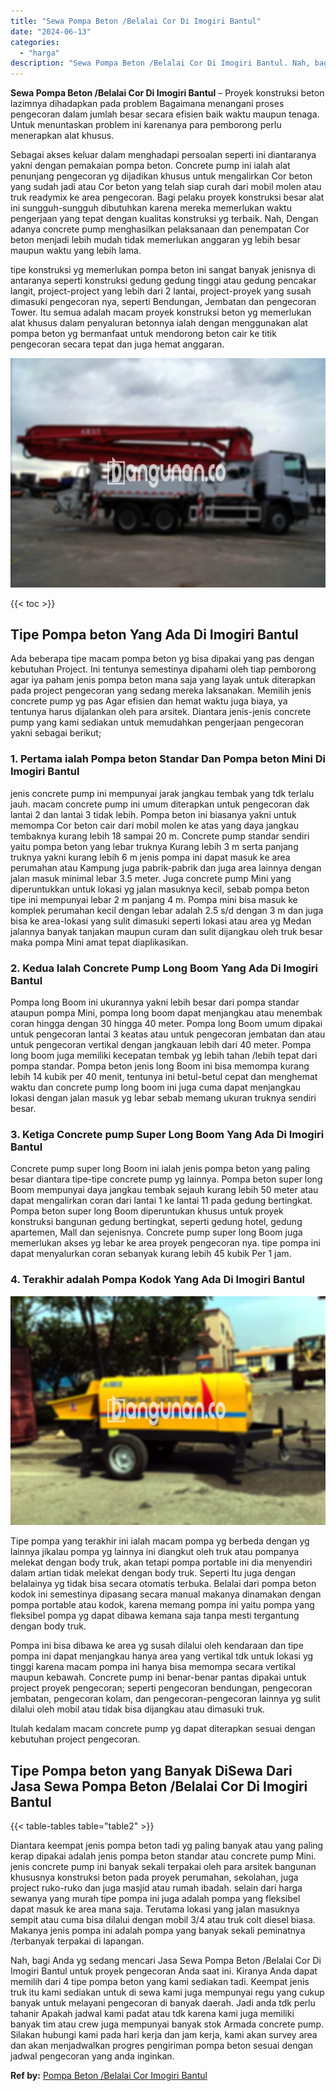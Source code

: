 ```yaml
---
title: "Sewa Pompa Beton /Belalai Cor Di Imogiri Bantul"
date: "2024-06-13"
categories: 
  - "harga"
description: "Sewa Pompa Beton /Belalai Cor Di Imogiri Bantul. Nah, bagi Anda yg sedang mencari Jasa Sewa Pompa Beton /Belalai Cor Di Imogiri Bantul untuk proyek pengecora..."
---
```


**Sewa Pompa Beton /Belalai Cor Di Imogiri Bantul** – Proyek konstruksi beton lazimnya dihadapkan pada problem Bagaimana menangani proses pengecoran dalam jumlah besar secara efisien baik waktu maupun tenaga. Untuk menuntaskan problem ini karenanya para pemborong perlu menerapkan alat khusus.

Sebagai akses keluar dalam menghadapi persoalan seperti ini diantaranya yakni dengan pemakaian pompa beton. Concrete pump ini ialah alat penunjang pengecoran yg dijadikan khusus untuk mengalirkan Cor beton yang sudah jadi atau Cor beton yang telah siap curah dari mobil molen atau truk readymix ke area pengecoran. Bagi pelaku proyek konstruksi besar alat ini sungguh-sungguh dibutuhkan karena mereka memerlukan waktu pengerjaan yang tepat dengan kualitas konstruksi yg terbaik. Nah, Dengan adanya concrete pump menghasilkan pelaksanaan dan penempatan Cor beton menjadi lebih mudah tidak memerlukan anggaran yg lebih besar maupun waktu yang lebih lama.

tipe konstruksi yg memerlukan pompa beton ini sangat banyak jenisnya di antaranya seperti konstruksi gedung gedung tinggi atau gedung pencakar langit, project-project yang lebih dari 2 lantai, project-proyek yang susah dimasuki pengecoran nya, seperti Bendungan, Jembatan dan pengecoran Tower. Itu semua adalah macam proyek konstruksi beton yg memerlukan alat khusus dalam penyaluran betonnya ialah dengan menggunakan alat pompa beton yg bermanfaat untuk mendorong beton cair ke titik pengecoran secara tepat dan juga hemat anggaran.

![Sewa Pompa Beton /Belalai Cor Di Imogiri Bantul](/images/sewa-concrete-pump-25.png)

{{< toc >}}

## Tipe Pompa beton Yang Ada Di Imogiri Bantul

Ada beberapa tipe macam pompa beton yg bisa dipakai yang pas dengan kebutuhan Project. Ini tentunya semestinya dipahami oleh tiap pemborong agar iya paham jenis pompa beton mana saja yang layak untuk diterapkan pada project pengecoran yang sedang mereka laksanakan. Memilih jenis concrete pump yg pas Agar efisien dan hemat waktu juga biaya, ya tentunya harus dijalankan oleh para arsitek. Diantara jenis-jenis concrete pump yang kami sediakan untuk memudahkan pengerjaan pengecoran yakni sebagai berikut;

### 1\. Pertama ialah Pompa beton Standar Dan Pompa beton Mini Di Imogiri Bantul

jenis concrete pump ini mempunyai jarak jangkau tembak yang tdk terlalu jauh. macam concrete pump ini umum diterapkan untuk pengecoran dak lantai 2 dan lantai 3 tidak lebih. Pompa beton ini biasanya yakni untuk memompa Cor beton cair dari mobil molen ke atas yang daya jangkau tembaknya kurang lebih 18 sampai 20 m. Concrete pump standar sendiri yaitu pompa beton yang lebar truknya Kurang lebih 3 m serta panjang truknya yakni kurang lebih 6 m jenis pompa ini dapat masuk ke area perumahan atau Kampung juga pabrik-pabrik dan juga area lainnya dengan jalan masuk minimal lebar 3.5 meter. Juga concrete pump Mini yang diperuntukkan untuk lokasi yg jalan masuknya kecil, sebab pompa beton tipe ini mempunyai lebar 2 m panjang 4 m. Pompa mini bisa masuk ke komplek perumahan kecil dengan lebar adalah 2.5 s/d dengan 3 m dan juga bisa ke area-lokasi yang sulit dimasuki seperti lokasi atau area yg Medan jalannya banyak tanjakan maupun curam dan sulit dijangkau oleh truk besar maka pompa Mini amat tepat diaplikasikan.

### 2\. Kedua Ialah Concrete Pump Long Boom Yang Ada Di Imogiri Bantul

Pompa long Boom ini ukurannya yakni lebih besar dari pompa standar ataupun pompa Mini, pompa long boom dapat menjangkau atau menembak coran hingga dengan 30 hingga 40 meter. Pompa long Boom umum dipakai untuk pengecoran lantai 3 keatas atau untuk pengecoran jembatan dan atau untuk pengecoran vertikal dengan jangkauan lebih dari 40 meter. Pompa long boom juga memiliki kecepatan tembak yg lebih tahan /lebih tepat dari pompa standar. Pompa beton jenis long Boom ini bisa memompa kurang lebih 14 kubik per 40 menit, tentunya ini betul-betul cepat dan menghemat waktu dan concrete pump long boom ini juga cuma dapat menjangkau lokasi dengan jalan masuk yg lebar sebab memang ukuran truknya sendiri besar.

### 3\. Ketiga Concrete pump Super Long Boom Yang Ada Di Imogiri Bantul

Concrete pump super long Boom ini ialah jenis pompa beton yang paling besar diantara tipe-tipe concrete pump yg lainnya. Pompa beton super long Boom mempunyai daya jangkau tembak sejauh kurang lebih 50 meter atau dapat mengalirkan coran dari lantai 1 ke lantai 11 pada gedung bertingkat. Pompa beton super long Boom diperuntukan khusus untuk proyek konstruksi bangunan gedung bertingkat, seperti gedung hotel, gedung apartemen, Mall dan sejenisnya. Concrete pump super long Boom juga memerlukan akses yg lebar ke area proyek pengecoran nya. tipe pompa ini dapat menyalurkan coran sebanyak kurang lebih 45 kubik Per 1 jam.

### 4\. Terakhir adalah Pompa Kodok Yang Ada Di Imogiri Bantul

![Sewa Pompa Beton /Belalai Cor Di Imogiri Bantul](/images/sewa-concrete-pump-02.png)

Tipe pompa yang terakhir ini ialah macam pompa yg berbeda dengan yg lainnya jikalau pompa yg lainnya ini diangkut oleh truk atau pompanya melekat dengan body truk, akan tetapi pompa portable ini dia menyendiri dalam artian tidak melekat dengan body truk. Seperti Itu juga dengan belalainya yg tidak bisa secara otomatis terbuka. Belalai dari pompa beton kodok ini semestinya dipasang secara manual makanya dinamakan dengan pompa portable atau kodok, karena memang pompa ini yaitu pompa yang fleksibel pompa yg dapat dibawa kemana saja tanpa mesti tergantung dengan body truk.

Pompa ini bisa dibawa ke area yg susah dilalui oleh kendaraan dan tipe pompa ini dapat menjangkau hanya area yang vertikal tdk untuk lokasi yg tinggi karena macam pompa ini hanya bisa memompa secara vertikal maupun kebawah. Concrete pump ini benar-benar pantas dipakai untuk project proyek pengecoran; seperti pengecoran bendungan, pengecoran jembatan, pengecoran kolam, dan pengecoran-pengecoran lainnya yg sulit dilalui oleh mobil atau tidak bisa dijangkau atau dimasuki truk.

Itulah kedalam macam concrete pump yg dapat diterapkan sesuai dengan kebutuhan project pengecoran.

## Tipe Pompa beton yang Banyak DiSewa Dari Jasa Sewa Pompa Beton /Belalai Cor Di Imogiri Bantul

{{< table-tables table="table2" >}}

Diantara keempat jenis pompa beton tadi yg paling banyak atau yang paling kerap dipakai adalah jenis pompa beton standar atau concrete pump Mini. jenis concrete pump ini banyak sekali terpakai oleh para arsitek bangunan khususnya konstruksi beton pada proyek perumahan, sekolahan, juga project ruko-ruko dan juga masjid atau rumah ibadah. selain dari harga sewanya yang murah tipe pompa ini juga adalah pompa yang fleksibel dapat masuk ke area mana saja. Terutama lokasi yang jalan masuknya sempit atau cuma bisa dilalui dengan mobil 3/4 atau truk colt diesel biasa. Makanya jenis pompa ini adalah pompa yang banyak sekali peminatnya /terbanyak terpakai di lapangan.

Nah, bagi Anda yg sedang mencari Jasa Sewa Pompa Beton /Belalai Cor Di Imogiri Bantul untuk proyek pengecoran Anda saat ini. Kiranya Anda dapat memilih dari 4 tipe pompa beton yang kami sediakan tadi. Keempat jenis truk itu kami sediakan untuk di sewa kami juga mempunyai regu yang cukup banyak untuk melayani pengecoran di banyak daerah. Jadi anda tdk perlu tahanir Apakah jadwal kami padat atau tdk karena kami juga memiliki banyak tim atau crew juga mempunyai banyak stok Armada concrete pump. Silakan hubungi kami pada hari kerja dan jam kerja, kami akan survey area dan akan menjadwalkan progres pengiriman pompa beton sesuai dengan jadwal pengecoran yang anda inginkan.

**Ref by:** [Pompa Beton /Belalai Cor Imogiri Bantul](https://id.wikipedia.org/wiki/Pompa)
